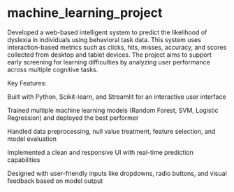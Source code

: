 # machine_learning_project

Developed a web-based intelligent system to predict the likelihood of dyslexia in individuals using behavioral task data. This system uses interaction-based metrics such as clicks, hits, misses, accuracy, and scores collected from desktop and tablet devices. The project aims to support early screening for learning difficulties by analyzing user performance across multiple cognitive tasks.

Key Features:

Built with Python, Scikit-learn, and Streamlit for an interactive user interface

Trained multiple machine learning models (Random Forest, SVM, Logistic Regression) and deployed the best performer

Handled data preprocessing, null value treatment, feature selection, and model evaluation

Implemented a clean and responsive UI with real-time prediction capabilities

Designed with user-friendly inputs like dropdowns, radio buttons, and visual feedback based on model output

